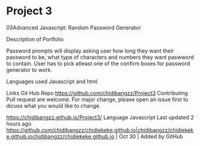 # Project 3
03Advanced Javascript: Random Password Generator


Description of Portfolio

Password prompts will display asking user how long they want their password to be, what type of characters and numbers they want paswword to contain. User has to pick atleast one of the confirm boxes for password generator to work.

Languages used
Javascript and html

Links
Git Hub Repo
https://github.com/chidibangzz/Project3
Contributing
Pull request are welcome. For major change, please open an issue first to dicuss what you would like to change.

 https://chidibangzz.github.io/Project3/ Language Javascript Last updated 2 hours ago https://github.com/chidibangzz/chidiekeke.github.io|chidibangzz/chidiekeke.github.iochidibangzz/chidiekeke.github.io | Oct 30 | Added by GitHub